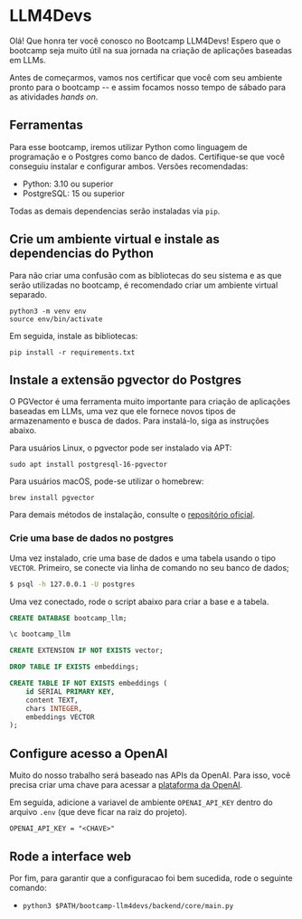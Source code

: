 # LLM4Devs

Olá! Que honra ter você conosco no Bootcamp LLM4Devs! Espero que o bootcamp seja muito útil na sua jornada na criação de aplicações baseadas em LLMs.

Antes de começarmos, vamos nos certificar que você com seu ambiente pronto para o bootcamp -- e assim focamos nosso tempo de sábado para as atividades *hands on*.

## Ferramentas

Para esse bootcamp, iremos utilizar Python como linguagem de programação e o Postgres como banco de dados. Certifique-se que você conseguiu instalar e configurar ambos. Versões recomendadas:

- Python: 3.10 ou superior
- PostgreSQL: 15 ou superior

Todas as demais dependencias serão instaladas via `pip`.

## Crie um ambiente virtual e instale as dependencias do Python

Para não criar uma confusão com as bibliotecas do seu sistema e as que serão utilizadas no bootcamp, é recomendado criar um ambiente virtual separado.

```
python3 -m venv env
source env/bin/activate
```

Em seguida, instale as bibliotecas: 

```
pip install -r requirements.txt
```

## Instale a extensão pgvector do Postgres

O PGVector é uma ferramenta muito importante para criação de aplicações baseadas em LLMs, uma vez que ele fornece novos tipos de armazenamento e busca de dados. Para instalá-lo, siga as instruções abaixo.

Para usuários Linux, o pgvector pode ser instalado via APT:

```
sudo apt install postgresql-16-pgvector
```

Para usuários macOS, pode-se utilizar o homebrew: 

```
brew install pgvector
```

Para demais métodos de instalação, consulte o [repositório oficial](https://github.com/pgvector/pgvector).

### Crie uma base de dados no postgres

Uma vez instalado, crie uma base de dados e uma tabela usando o tipo `VECTOR`. Primeiro, se conecte via linha de comando no seu banco de dados;


```bash
$ psql -h 127.0.0.1 -U postgres
```

Uma vez conectado, rode o script abaixo para criar a base e a tabela.


```sql 
CREATE DATABASE bootcamp_llm;

\c bootcamp_llm

CREATE EXTENSION IF NOT EXISTS vector;

DROP TABLE IF EXISTS embeddings;

CREATE TABLE IF NOT EXISTS embeddings (
    id SERIAL PRIMARY KEY,
    content TEXT,
    chars INTEGER,
    embeddings VECTOR
);
```

## Configure acesso a OpenAI

Muito do nosso trabalho será baseado nas APIs da OpenAI. Para isso, você precisa criar uma chave para acessar a [plataforma da OpenAI](https://platform.openai.com/). 

Em seguida, adicione a variavel de ambiente `OPENAI_API_KEY` dentro do arquivo `.env` (que deve ficar na raiz do projeto).

```
OPENAI_API_KEY = "<CHAVE>"
```

## Rode a interface web

Por fim, para garantir que a configuracao foi bem sucedida, rode o seguinte comando:

- `python3 $PATH/bootcamp-llm4devs/backend/core/main.py`

